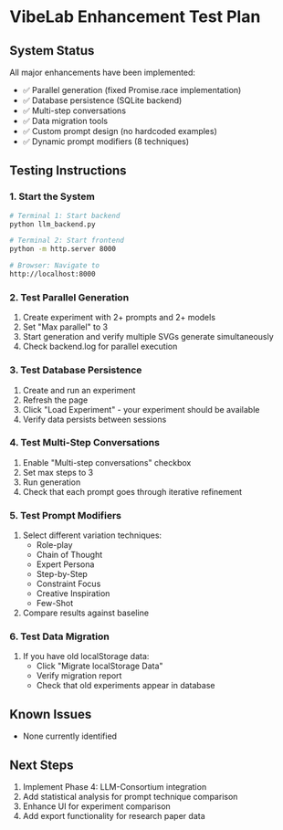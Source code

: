 # VibeLab Enhancement Test Plan

## System Status
All major enhancements have been implemented:
- ✅ Parallel generation (fixed Promise.race implementation)
- ✅ Database persistence (SQLite backend)
- ✅ Multi-step conversations
- ✅ Data migration tools
- ✅ Custom prompt design (no hardcoded examples)
- ✅ Dynamic prompt modifiers (8 techniques)

## Testing Instructions

### 1. Start the System
```bash
# Terminal 1: Start backend
python llm_backend.py

# Terminal 2: Start frontend
python -m http.server 8000

# Browser: Navigate to
http://localhost:8000
```

### 2. Test Parallel Generation
1. Create experiment with 2+ prompts and 2+ models
2. Set "Max parallel" to 3
3. Start generation and verify multiple SVGs generate simultaneously
4. Check backend.log for parallel execution

### 3. Test Database Persistence
1. Create and run an experiment
2. Refresh the page
3. Click "Load Experiment" - your experiment should be available
4. Verify data persists between sessions

### 4. Test Multi-Step Conversations
1. Enable "Multi-step conversations" checkbox
2. Set max steps to 3
3. Run generation
4. Check that each prompt goes through iterative refinement

### 5. Test Prompt Modifiers
1. Select different variation techniques:
   - Role-play
   - Chain of Thought
   - Expert Persona
   - Step-by-Step
   - Constraint Focus
   - Creative Inspiration
   - Few-Shot
2. Compare results against baseline

### 6. Test Data Migration
1. If you have old localStorage data:
   - Click "Migrate localStorage Data"
   - Verify migration report
   - Check that old experiments appear in database

## Known Issues
- None currently identified

## Next Steps
1. Implement Phase 4: LLM-Consortium integration
2. Add statistical analysis for prompt technique comparison
3. Enhance UI for experiment comparison
4. Add export functionality for research paper data
